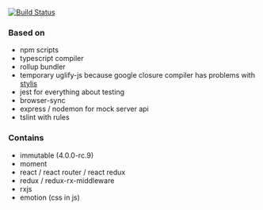 [![Build Status](https://travis-ci.org/AndreyUtka/react-typescript-starter-kit.svg?branch=master)](https://travis-ci.org/AndreyUtka/react-flux-ts-starter-kit)

### Based on
- npm scripts
- typescript compiler
- rollup bundler
- temporary uglify-js because google closure compiler has problems with [stylis](https://github.com/thysultan/stylis.js/pull/90)
- jest for everything about testing
- browser-sync
- express / nodemon for mock server api
- tslint with rules

### Contains
- immutable (4.0.0-rc.9)
- moment
- react / react router / react redux
- redux / redux-rx-middleware
- rxjs
- emotion (css in js)
